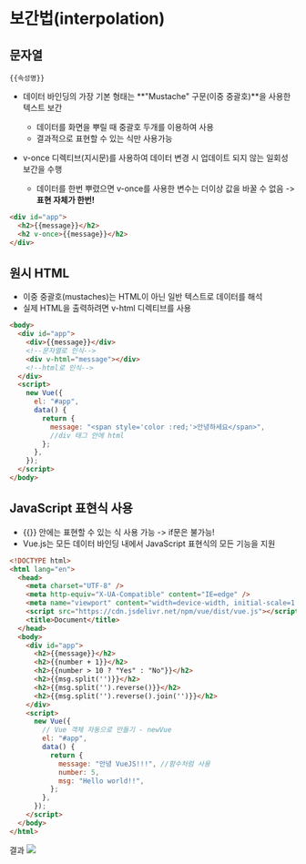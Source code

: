# 보간법(interpolation)

## 문자열

`{{속성명}}`

- 데이터 바인딩의 가장 기본 형태는 **"Mustache" 구문(이중 중괄호)**을 사용한 텍스트 보간

  - 데이터를 화면을 뿌릴 때 중괄호 두개를 이용하여 사용
  - 결과적으로 표현할 수 있는 식만 사용가능

- v-once 디렉티브(지시문)를 사용하여 데이터 변경 시 업데이트 되지 않는 일회성 보간을 수행
  - 데이터를 한번 뿌렸으면 v-once를 사용한 변수는 더이상 값을 바꿀 수 없음 -> **표현 자체가 한번!**

```html
<div id="app">
  <h2>{{message}}</h2>
  <h2 v-once>{{message}}</h2>
</div>
```

## 원시 HTML

- 이중 중괄호(mustaches)는 HTML이 아닌 일반 텍스트로 데이터를 해석
- 실제 HTML을 출력하려면 v-html 디렉티브를 사용

```html
<body>
  <div id="app">
    <div>{{message}}</div>
    <!--문자열로 인식-->
    <div v-html="message"></div>
    <!--html로 인식-->
  </div>
  <script>
    new Vue({
      el: "#app",
      data() {
        return {
          message: "<span style='color :red;'>안녕하세요</span>",
          //div 태그 안에 html
        };
      },
    });
  </script>
</body>
```

## JavaScript 표현식 사용

- {{}} 안에는 표현할 수 있는 식 사용 가능 -> if문은 불가능!
- Vue.js는 모든 데이터 바인딩 내에서 JavaScript 표현식의 모든 기능을 지원

```html
<!DOCTYPE html>
<html lang="en">
  <head>
    <meta charset="UTF-8" />
    <meta http-equiv="X-UA-Compatible" content="IE=edge" />
    <meta name="viewport" content="width=device-width, initial-scale=1.0" />
    <script src="https://cdn.jsdelivr.net/npm/vue/dist/vue.js"></script>
    <title>Document</title>
  </head>
  <body>
    <div id="app">
      <h2>{{message}}</h2>
      <h2>{{number + 1}}</h2>
      <h2>{{number > 10 ? "Yes" : "No"}}</h2>
      <h2>{{msg.split('')}}</h2>
      <h2>{{msg.split('').reverse()}}</h2>
      <h2>{{msg.split('').reverse().join('')}}</h2>
    </div>
    <script>
      new Vue({
        // Vue 객체 자동으로 만들기 - newVue
        el: "#app",
        data() {
          return {
            message: "안녕 VueJS!!!", //함수처럼 사용
            number: 5,
            msg: "Hello world!!",
          };
        },
      });
    </script>
  </body>
</html>
```

결과
![](https://velog.velcdn.com/images/jmlee9707/post/386ed219-1ce9-4ffd-9a25-2d0ec096ce3b/image.png)

